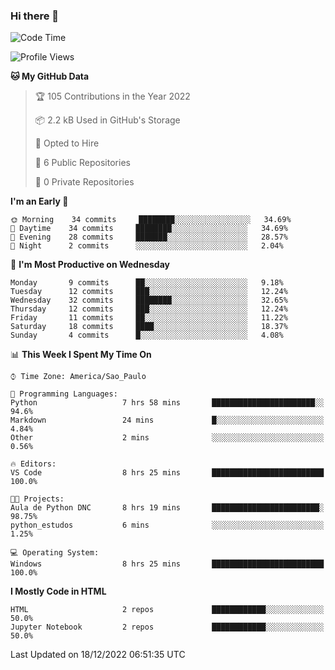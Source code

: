 ### Hi there 👋

<!--
**igabriel-gb/igabriel-gb** is a ✨ _special_ ✨ repository because its `README.md` (this file) appears on your GitHub profile.

Here are some ideas to get you started:

- 🔭 I’m currently working on ...
- 🌱 I’m currently learning ...
- 👯 I’m looking to collaborate on ...
- 🤔 I’m looking for help with ...
- 💬 Ask me about ...
- 📫 How to reach me: ...
- 😄 Pronouns: ...
- ⚡ Fun fact: ...
-->

<!--START_SECTION:waka-->
![Code Time](http://img.shields.io/badge/Code%20Time-74%20hrs%2056%20mins-blue)

![Profile Views](http://img.shields.io/badge/Profile%20Views-1-blue)

**🐱 My GitHub Data** 

> 🏆 105 Contributions in the Year 2022
 > 
> 📦 2.2 kB Used in GitHub's Storage 
 > 
> 💼 Opted to Hire
 > 
> 📜 6 Public Repositories 
 > 
> 🔑 0 Private Repositories  
 > 
**I'm an Early 🐤** 

```text
🌞 Morning    34 commits     ████████░░░░░░░░░░░░░░░░░   34.69% 
🌇 Daytime    34 commits     ████████░░░░░░░░░░░░░░░░░   34.69% 
🌃 Evening    28 commits     ███████░░░░░░░░░░░░░░░░░░   28.57% 
🌙 Night      2 commits      ░░░░░░░░░░░░░░░░░░░░░░░░░   2.04%

```
📅 **I'm Most Productive on Wednesday** 

```text
Monday       9 commits      ██░░░░░░░░░░░░░░░░░░░░░░░   9.18% 
Tuesday      12 commits     ███░░░░░░░░░░░░░░░░░░░░░░   12.24% 
Wednesday    32 commits     ████████░░░░░░░░░░░░░░░░░   32.65% 
Thursday     12 commits     ███░░░░░░░░░░░░░░░░░░░░░░   12.24% 
Friday       11 commits     ██░░░░░░░░░░░░░░░░░░░░░░░   11.22% 
Saturday     18 commits     ████░░░░░░░░░░░░░░░░░░░░░   18.37% 
Sunday       4 commits      █░░░░░░░░░░░░░░░░░░░░░░░░   4.08%

```


📊 **This Week I Spent My Time On** 

```text
⌚︎ Time Zone: America/Sao_Paulo

💬 Programming Languages: 
Python                   7 hrs 58 mins       ███████████████████████░░   94.6% 
Markdown                 24 mins             █░░░░░░░░░░░░░░░░░░░░░░░░   4.84% 
Other                    2 mins              ░░░░░░░░░░░░░░░░░░░░░░░░░   0.56%

🔥 Editors: 
VS Code                  8 hrs 25 mins       █████████████████████████   100.0%

🐱‍💻 Projects: 
Aula de Python DNC       8 hrs 19 mins       ████████████████████████░   98.75% 
python_estudos           6 mins              ░░░░░░░░░░░░░░░░░░░░░░░░░   1.25%

💻 Operating System: 
Windows                  8 hrs 25 mins       █████████████████████████   100.0%

```

**I Mostly Code in HTML** 

```text
HTML                     2 repos             ████████████░░░░░░░░░░░░░   50.0% 
Jupyter Notebook         2 repos             ████████████░░░░░░░░░░░░░   50.0%

```



 Last Updated on 18/12/2022 06:51:35 UTC
<!--END_SECTION:waka-->
